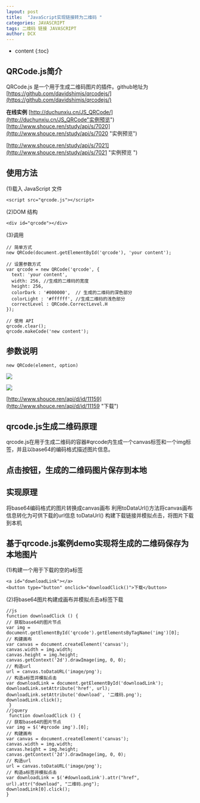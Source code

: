 ```yaml
---
layout: post
title:  "JavaScript实现链接转为二维码 "
categories: JAVASCRIPT
tags: 二维码 链接 JAVASCRIPT
author: DCX
---
```


* content
{:toc}

## QRCode.js简介

QRCode.js 是一个用于生成二维码图片的插件。github地址为[https://github.com/davidshimjs/qrcodejs/](https://github.com/davidshimjs/qrcodejs/)

**在线实例**
[http://duchunxiu.cn/JS_QRCode/](http://duchunxiu.cn/JS_QRCode"实例预览")
[http://www.shouce.ren/study/api/s/7020](http://www.shouce.ren/study/api/s/7020 "实例预览")

[http://www.shouce.ren/study/api/s/7021](http://www.shouce.ren/study/api/s/7021 "实例预览 ")







## 使用方法
(1)载入 JavaScript 文件

    <script src="qrcode.js"></script>
(2)DOM 结构
<!-- 用于生成二维码的容器 -->
    <div id="qrcode"></div>

(3)调用

    // 简单方式 
    new QRCode(document.getElementById('qrcode'), 'your content'); 
     
    // 设置参数方式 
    var qrcode = new QRCode('qrcode', { 
      text: 'your content', 
      width: 256, //生成的二维码的宽度
      height: 256, 
      colorDark : '#000000',  // 生成的二维码的深色部分
      colorLight : '#ffffff', //生成二维码的浅色部分
      correctLevel : QRCode.CorrectLevel.H 
    }); 
     
    // 使用 API 
    qrcode.clear(); 
    qrcode.makeCode('new content'); 

## 参数说明

    new QRCode(element, option)

![](https://i.imgur.com/iV4Ql2f.jpg)

![](https://i.imgur.com/GxAvAwq.jpg)

[http://www.shouce.ren/api/d/id/11159](http://www.shouce.ren/api/d/id/11159 "下载")

## qrcode.js生成二维码原理


qrcode.js在用于生成二维码的容器#qrcode内生成一个canvas标签和一个img标签，并且以base64的编码格式描述图片信息。

## 点击按钮，生成的二维码图片保存到本地
## 实现原理

将base64编码格式的图片转换成canvas画布
利用toDataUrl()方法将canvas画布信息转化为可供下载的url信息 toDataUrl()
构建下载链接并模拟点击，将图片下载到本机

## 基于qrcode.js案例demo实现将生成的二维码保存为本地图片

(1)构建一个用于下载的空的a标签

	<a id="downloadLink"></a>
	<button type="button" onclick="downloadClick()">下载</button>


(2)将base64图片构建成画布并模拟点击a标签下载

	//js
	function downloadClick () {
    // 获取base64的图片节点
    var img = document.getElementById('qrcode').getElementsByTagName('img')[0];
    // 构建画布
    var canvas = document.createElement('canvas');
    canvas.width = img.width;
    canvas.height = img.height;
    canvas.getContext('2d').drawImage(img, 0, 0);
    // 构造url
    url = canvas.toDataURL('image/png');
    // 构造a标签并模拟点击
    var downloadLink = document.getElementById('downloadLink');
    downloadLink.setAttribute('href', url);
    downloadLink.setAttribute('download', '二维码.png');
    downloadLink.click();
     }
    //jquery
     function downloadClick () {
    // 获取base64的图片节点
    var img = $('#qrcode img').[0];
    // 构建画布
    var canvas = document.createElement('canvas');
    canvas.width = img.width;
    canvas.height = img.height;
    canvas.getContext('2d').drawImage(img, 0, 0);
    // 构造url
    url = canvas.toDataURL('image/png');
    // 构造a标签并模拟点击
    var downloadLink = $('#downloadLink').attr("href", url).attr("download", "二维码.png");
    downloadLink[0].click();
    }
